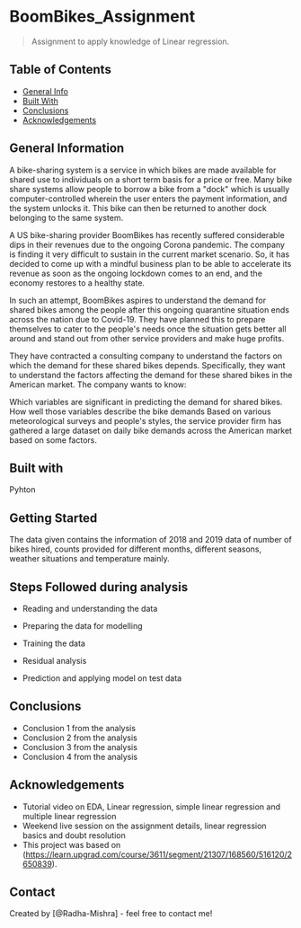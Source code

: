 # BoomBikes_Assignment
> Assignment to apply knowledge of Linear regression.


## Table of Contents
* [General Info](#general-information)
* [Built With](#built-with)
* [Conclusions](#conclusions)
* [Acknowledgements](#acknowledgements)

## General Information
A bike-sharing system is a service in which bikes are made available for shared use to individuals on a short term basis for a price or free. Many bike share systems allow people to borrow a bike from a "dock" which is usually computer-controlled wherein the user enters the payment information, and the system unlocks it. This bike can then be returned to another dock belonging to the same system.

A US bike-sharing provider BoomBikes has recently suffered considerable dips in their revenues due to the ongoing Corona pandemic. The company is finding it very difficult to sustain in the current market scenario. So, it has decided to come up with a mindful business plan to be able to accelerate its revenue as soon as the ongoing lockdown comes to an end, and the economy restores to a healthy state.

In such an attempt, BoomBikes aspires to understand the demand for shared bikes among the people after this ongoing quarantine situation ends across the nation due to Covid-19. They have planned this to prepare themselves to cater to the people's needs once the situation gets better all around and stand out from other service providers and make huge profits.

They have contracted a consulting company to understand the factors on which the demand for these shared bikes depends. Specifically, they want to understand the factors affecting the demand for these shared bikes in the American market. The company wants to know:

Which variables are significant in predicting the demand for shared bikes.
How well those variables describe the bike demands
Based on various meteorological surveys and people's styles, the service provider firm has gathered a large dataset on daily bike demands across the American market based on some factors.

## Built with
Pyhton

## Getting Started
The data given contains the information of 2018 and 2019 data of number of bikes hired, counts provided for different months, different seasons, weather situations and temperature mainly.

## Steps Followed during analysis
* Reading and understanding the data

* Preparing the data for modelling

* Training the data

* Residual analysis

* Prediction and applying model on test data


## Conclusions
- Conclusion 1 from the analysis
- Conclusion 2 from the analysis
- Conclusion 3 from the analysis
- Conclusion 4 from the analysis


## Acknowledgements
- Tutorial video on EDA, Linear regression, simple linear regression and multiple linear regression
- Weekend live session on the assignment details, linear regression basics and doubt resolution
- This project was based on (https://learn.upgrad.com/course/3611/segment/21307/168560/516120/2650839).


## Contact
Created by [@Radha-Mishra] - feel free to contact me!
